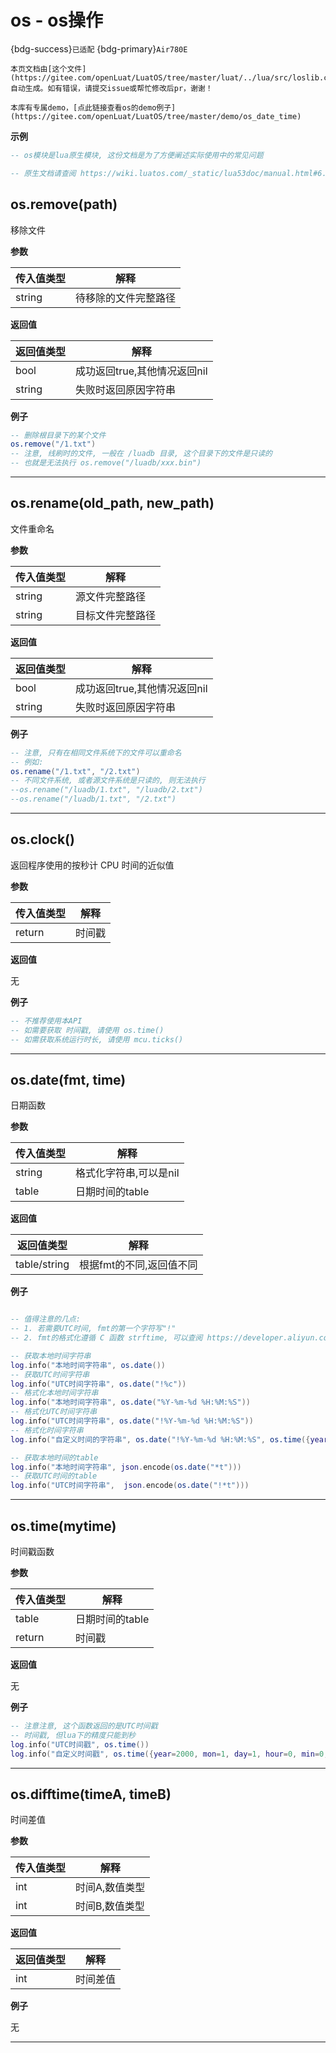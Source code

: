 # os - os操作

{bdg-success}`已适配` {bdg-primary}`Air780E`

```{note}
本页文档由[这个文件](https://gitee.com/openLuat/LuatOS/tree/master/luat/../lua/src/loslib.c)自动生成。如有错误，请提交issue或帮忙修改后pr，谢谢！
```

```{tip}
本库有专属demo，[点此链接查看os的demo例子](https://gitee.com/openLuat/LuatOS/tree/master/demo/os_date_time)
```

**示例**

```lua
-- os模块是lua原生模块, 这份文档是为了方便阐述实际使用中的常见问题

-- 原生文档请查阅 https://wiki.luatos.com/_static/lua53doc/manual.html#6.9

```

## os.remove(path)



移除文件

**参数**

|传入值类型|解释|
|-|-|
|string|待移除的文件完整路径|

**返回值**

|返回值类型|解释|
|-|-|
|bool|成功返回true,其他情况返回nil|
|string|失败时返回原因字符串|

**例子**

```lua
-- 删除根目录下的某个文件
os.remove("/1.txt")
-- 注意, 线刷时的文件, 一般在 /luadb 目录, 这个目录下的文件是只读的
-- 也就是无法执行 os.remove("/luadb/xxx.bin")

```

---

## os.rename(old_path, new_path)



文件重命名

**参数**

|传入值类型|解释|
|-|-|
|string|源文件完整路径|
|string|目标文件完整路径|

**返回值**

|返回值类型|解释|
|-|-|
|bool|成功返回true,其他情况返回nil|
|string|失败时返回原因字符串|

**例子**

```lua
-- 注意, 只有在相同文件系统下的文件可以重命名
-- 例如:
os.rename("/1.txt", "/2.txt")
-- 不同文件系统, 或者源文件系统是只读的, 则无法执行
--os.rename("/luadb/1.txt", "/luadb/2.txt")
--os.rename("/luadb/1.txt", "/2.txt")

```

---

## os.clock()



返回程序使用的按秒计 CPU 时间的近似值

**参数**

|传入值类型|解释|
|-|-|
|return|时间戳|

**返回值**

无

**例子**

```lua
-- 不推荐使用本API
-- 如需要获取 时间戳, 请使用 os.time()
-- 如需获取系统运行时长, 请使用 mcu.ticks()

```

---

## os.date(fmt, time)



日期函数

**参数**

|传入值类型|解释|
|-|-|
|string|格式化字符串,可以是nil|
|table|日期时间的table|

**返回值**

|返回值类型|解释|
|-|-|
|table/string|根据fmt的不同,返回值不同|

**例子**

```lua

-- 值得注意的几点:
-- 1. 若需要UTC时间, fmt的第一个字符写"!"
-- 2. fmt的格式化遵循 C 函数 strftime, 可以查阅 https://developer.aliyun.com/article/320480

-- 获取本地时间字符串
log.info("本地时间字符串", os.date())
-- 获取UTC时间字符串
log.info("UTC时间字符串", os.date("!%c"))
-- 格式化本地时间字符串
log.info("本地时间字符串", os.date("%Y-%m-%d %H:%M:%S"))
-- 格式化UTC时间字符串
log.info("UTC时间字符串", os.date("!%Y-%m-%d %H:%M:%S"))
-- 格式化时间字符串
log.info("自定义时间的字符串", os.date("!%Y-%m-%d %H:%M:%S", os.time({year=2000, mon=1, day=1, hour=0, min=0, sec=0})))

-- 获取本地时间的table
log.info("本地时间字符串", json.encode(os.date("*t")))
-- 获取UTC时间的table
log.info("UTC时间字符串",  json.encode(os.date("!*t")))

```

---

## os.time(mytime)



时间戳函数

**参数**

|传入值类型|解释|
|-|-|
|table|日期时间的table|
|return|时间戳|

**返回值**

无

**例子**

```lua
-- 注意注意, 这个函数返回的是UTC时间戳
-- 时间戳, 但lua下的精度只能到秒
log.info("UTC时间戳", os.time())
log.info("自定义时间戳", os.time({year=2000, mon=1, day=1, hour=0, min=0, sec=0}))

```

---

## os.difftime(timeA, timeB)



时间差值

**参数**

|传入值类型|解释|
|-|-|
|int|时间A,数值类型|
|int|时间B,数值类型|

**返回值**

|返回值类型|解释|
|-|-|
|int|时间差值|

**例子**

无

---

